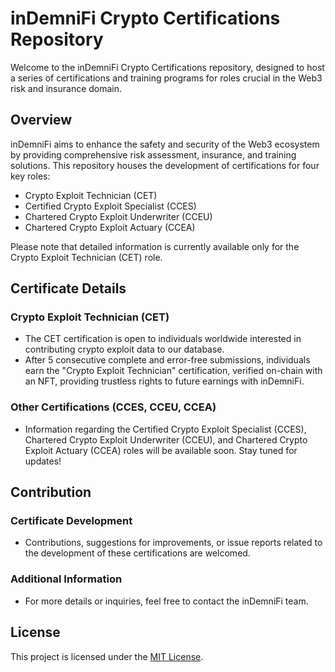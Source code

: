 # inDemniFi Crypto Certifications Repository

Welcome to the inDemniFi Crypto Certifications repository, designed to host a series of certifications and training programs for roles crucial in the Web3 risk and insurance domain.

## Overview

inDemniFi aims to enhance the safety and security of the Web3 ecosystem by providing comprehensive risk assessment, insurance, and training solutions. This repository houses the development of certifications for four key roles:

- Crypto Exploit Technician (CET)
- Certified Crypto Exploit Specialist (CCES)
- Chartered Crypto Exploit Underwriter (CCEU)
- Chartered Crypto Exploit Actuary (CCEA)

Please note that detailed information is currently available only for the Crypto Exploit Technician (CET) role.

## Certificate Details

### Crypto Exploit Technician (CET)

- The CET certification is open to individuals worldwide interested in contributing crypto exploit data to our database.
- After 5 consecutive complete and error-free submissions, individuals earn the "Crypto Exploit Technician" certification, verified on-chain with an NFT, providing trustless rights to future earnings with inDemniFi.

### Other Certifications (CCES, CCEU, CCEA)

- Information regarding the Certified Crypto Exploit Specialist (CCES), Chartered Crypto Exploit Underwriter (CCEU), and Chartered Crypto Exploit Actuary (CCEA) roles will be available soon. Stay tuned for updates!

## Contribution

### Certificate Development

- Contributions, suggestions for improvements, or issue reports related to the development of these certifications are welcomed.

### Additional Information

- For more details or inquiries, feel free to contact the inDemniFi team.

## License

This project is licensed under the [MIT License](LICENSE).
